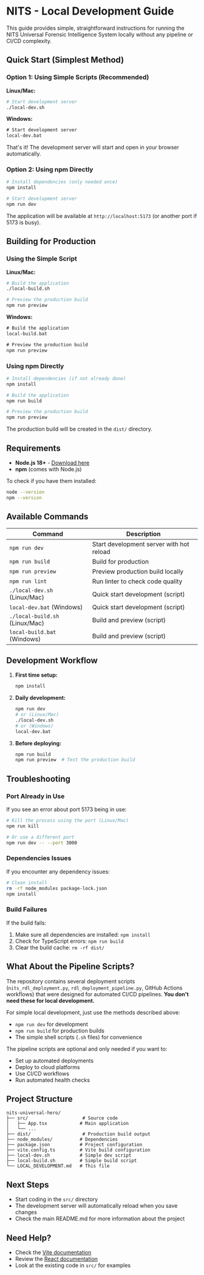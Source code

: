 # NITS - Local Development Guide

This guide provides simple, straightforward instructions for running the NITS Universal Forensic Intelligence System locally without any pipeline or CI/CD complexity.

## Quick Start (Simplest Method)

### Option 1: Using Simple Scripts (Recommended)

**Linux/Mac:**
```bash
# Start development server
./local-dev.sh
```

**Windows:**
```cmd
# Start development server
local-dev.bat
```

That's it! The development server will start and open in your browser automatically.

### Option 2: Using npm Directly

```bash
# Install dependencies (only needed once)
npm install

# Start development server
npm run dev
```

The application will be available at `http://localhost:5173` (or another port if 5173 is busy).

## Building for Production

### Using the Simple Script

**Linux/Mac:**
```bash
# Build the application
./local-build.sh

# Preview the production build
npm run preview
```

**Windows:**
```cmd
# Build the application
local-build.bat

# Preview the production build
npm run preview
```

### Using npm Directly

```bash
# Install dependencies (if not already done)
npm install

# Build the application
npm run build

# Preview the production build
npm run preview
```

The production build will be created in the `dist/` directory.

## Requirements

- **Node.js 18+** - [Download here](https://nodejs.org/)
- **npm** (comes with Node.js)

To check if you have them installed:

```bash
node --version
npm --version
```

## Available Commands

| Command | Description |
|---------|-------------|
| `npm run dev` | Start development server with hot reload |
| `npm run build` | Build for production |
| `npm run preview` | Preview production build locally |
| `npm run lint` | Run linter to check code quality |
| `./local-dev.sh` (Linux/Mac) | Quick start development (script) |
| `local-dev.bat` (Windows) | Quick start development (script) |
| `./local-build.sh` (Linux/Mac) | Build and preview (script) |
| `local-build.bat` (Windows) | Build and preview (script) |

## Development Workflow

1. **First time setup:**
   ```bash
   npm install
   ```

2. **Daily development:**
   ```bash
   npm run dev
   # or (Linux/Mac)
   ./local-dev.sh
   # or (Windows)
   local-dev.bat
   ```

3. **Before deploying:**
   ```bash
   npm run build
   npm run preview  # Test the production build
   ```

## Troubleshooting

### Port Already in Use

If you see an error about port 5173 being in use:

```bash
# Kill the process using the port (Linux/Mac)
npm run kill

# Or use a different port
npm run dev -- --port 3000
```

### Dependencies Issues

If you encounter any dependency issues:

```bash
# Clean install
rm -rf node_modules package-lock.json
npm install
```

### Build Failures

If the build fails:

1. Make sure all dependencies are installed: `npm install`
2. Check for TypeScript errors: `npm run build`
3. Clear the build cache: `rm -rf dist/`

## What About the Pipeline Scripts?

The repository contains several deployment scripts (`nits_rdl_deployment.py`, `rdl_deployment_pipeline.py`, GitHub Actions workflows) that were designed for automated CI/CD pipelines. **You don't need these for local development.**

For simple local development, just use the methods described above:
- `npm run dev` for development
- `npm run build` for production builds
- The simple shell scripts (`.sh` files) for convenience

The pipeline scripts are optional and only needed if you want to:
- Set up automated deployments
- Deploy to cloud platforms
- Use CI/CD workflows
- Run automated health checks

## Project Structure

```
nits-universal-hero/
├── src/                    # Source code
│   ├── App.tsx            # Main application
│   └── ...
├── dist/                   # Production build output
├── node_modules/          # Dependencies
├── package.json           # Project configuration
├── vite.config.ts         # Vite build configuration
├── local-dev.sh           # Simple dev script
├── local-build.sh         # Simple build script
└── LOCAL_DEVELOPMENT.md   # This file
```

## Next Steps

- Start coding in the `src/` directory
- The development server will automatically reload when you save changes
- Check the main README.md for more information about the project

## Need Help?

- Check the [Vite documentation](https://vitejs.dev/)
- Review the [React documentation](https://react.dev/)
- Look at the existing code in `src/` for examples
